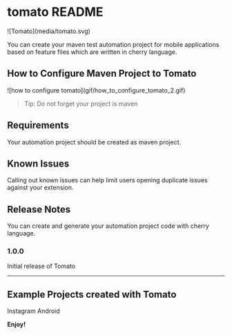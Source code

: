 # tomato README

\!\[Tomato\]\(media/tomato.svg\)

You can create your maven test automation project for mobile applications based on feature files which are written in cherry language. 

## How to Configure Maven Project to Tomato

\!\[how to configure tomato\]\(gif/how_to_configure_tomato_2.gif\)

> Tip: Do not forget your project is maven

## Requirements

Your automation project should be created as maven project.

## Known Issues

Calling out known issues can help limit users opening duplicate issues against your extension.

## Release Notes

You can create and generate your automation project code with cherry language. 

### 1.0.0

Initial release of Tomato

-----------------------------------------------------------------------------------------------------------

## Example Projects created with Tomato

Instagram Android 



**Enjoy!**
